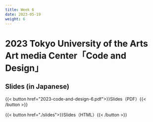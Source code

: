```yaml
---
title: Week 6
date: 2023-05-19
weight: 6
---
```


# 2023 Tokyo University of the Arts Art media Center「Code and Design」

## Slides (in Japanese)

{{< button href="2023-code-and-design-6.pdf">}}Slides（PDF）{{< /button >}}

{{< button href="./slides">}}Slides（HTML）{{< /button >}}

